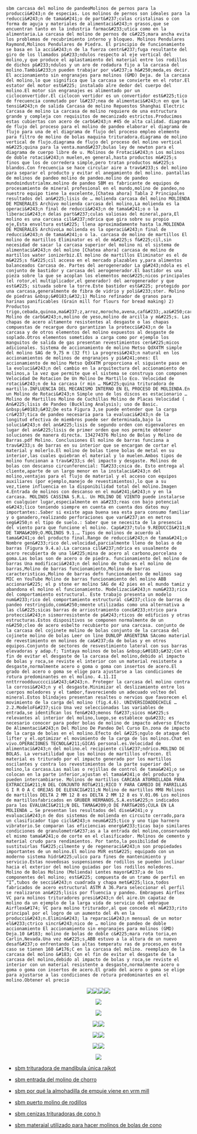 
```
sbm carcasa del molino de pandeoMolinos de pernos para la producci&#243;n de especias. Los molinos de pernos son ideales para la reducci&#243;n de tama&#241;o de part&#237;culas cristalinas o con forma de aguja y materiales de alimentaci&#243;n grasos,que se encuentran tanto en la industria farmac&#233;utica como en la alimentaria.La carcasa del molino de pernos de c&#225;mara ancha evita los problemas de recubrimiento interno y bloqueo. Molinos Pendulares Raymond,Molinos Pendulares de Piedra. El principio de funcionamiento se basa en la acci&#243;n de la fuerza centr&#237;fuga resultante del giro de los llamados p&#233;ndulos respecto al eje vertical del molino,y que produce el aplastamiento del material entre los rodillos de dichos p&#233;ndulos y un aro de rodadura fijo a la carcasa del molino.Tambi&#233;n pueden trabajar por v&#237;a h&#250;meda,es decir. El accionamiento sin engranajes para molinos (GMD) Deja. de la carcasa del molino,lo que significa que la carcasa se convierte en el rotor.El estator del motor est&#225; instalado alre dedor del cuerpo del molino.El motor sin engranajes es alimentado por un cicloconvertidor.El ciclocon vertidor es un convertidor est&#225;tico de frecuencia conmutado por l&#237;nea de alimentaci&#243;n en que la tensi&#243;n de salida Carcasa de molino Repuestos Shanghai Electric Carcasa de molino La carcasa de molino requiere de una estructura grande y compleja con requisitos de mecanizado estrictos.Producimos estas cubiertas con acero de carb&#243;n #45 de alta calidad. diagrama de flujo del proceso para el molino de pandeo elaborar el diagrama de flujo para una de el diagrama de flujo del proceso empleo elemento para filtro de molino de bolas maquina trituradora.diagrama de molino vertical de flujo.diagrama de flujo del proceso del molino vertical m&#225;quina para la venta.mand&#237;bulas ley de newton para el diagrama de cuerpo libre de u. Molinos de Frotaci&#243;n Los molinos de doble rotaci&#243;n muelen,en general,hasta productos m&#225;s finos que los de corredera simple,pero tratan productos m&#225;s blandos.Con frecuencia se hace circular aire a trav&#233;s del molino para separar el producto y evitar el anegamiento del molino. pantallas de molinos de pandeo molino de pandeo.molino de pandeo mundoindustrialmx.molino de pandeo SBM es fabricante de equipos de procesamiento de mineral profesional en el mundo,molino de pandeo,no nuestro equipo tiene la excelente,[Chatea ahora] Tabla 2 Principales resultados del an&#225;lisis de … molienda carcasa del molino MOLIENDA DE MINERALES Archivo molienda carcasa del molino,La molienda es la operaci&#243;n final de reducci&#243;n de tama&#241;o o la liberaci&#243;n delas part&#237;culas valiosas del mineral,para,El molino es una carcasa cil&#237;ndrica que gira sobre su propio eje,Esta envoltura est&#225; llena aproximadamente hasta la.MOLIENDA DE MINERALES ArchivoLa molienda es la operaci&#243;n final de reducci&#243;n de tama&#241;o o la. carcasa de molino de martillos El molino de martillos Eliminator es el de m&#225;s f&#225;cil,sin necesidad de sacar la carcasa superior del molino ni el sistema de alimentaci&#243;n del molino [Chatea ahora] carcasa de molino de martillos water ionizerbiz.El molino de martillos Eliminator es el de m&#225;s f&#225;cil acceso en el mercado plazables y,para alimentos balanceados Carcasa de. Partes del aerogenerador La g&#243;ndola es el conjunto de bastidor y carcasa del aerogenerador.El bastidor es una pieza sobre la que se acoplan los elementos mec&#225;nicos principales (el rotor,el multiplicador,el generador) del aerogenerador y que est&#225; situada sobre la torre.Este bastidor est&#225; protegido por una carcasa,generalmente de fibra de vidrio y poli&#233;ster. Molino de piedras &nbsp;&#0183;&#32;1) Molino refinador de granos para harinas panificables (Grain mill for flours for bread making) 2) Productos trigo,cebada,quinoa,ma&#237;z,arroz,morocho,avena,caf&#233;,az&#250;car,especies. Molino de carb&#243;n,molino de yeso,molino de arcilla y m&#225;s. Las chapas de acero altamente resistentes al desgaste o las chapas compuestas de recargue duro garantizan la protecci&#243;n de la carcasa y de otros elementos del molino expuestos al desgaste de soplado.Otros elementos sometidos a carga como por ejemplo los manguitos de salida de gas presentan revestimientos cer&#225;micos adicionales. Sistema de accionamiento de molino Metso QdX4TM simple del molino SAG de 9,75 m (32 ft) La progresi&#243;n natural en los accionamientos de molinos de engranajes y pi&#241;ones: El accionamiento de molino Metso QdX4TM proporciona el siguiente paso en la evoluci&#243;n del cambio en la arquitectura del accionamiento de molinos,a la vez que permite que el sistema se construya con componen Velocidad De Rotacion De Un Molino De Martillo Eco. Velocidad de rotaci&#243;n de ka carcasa (r min … M&#225;quina trituradora de martillo.INFLUENCIA DEL MECANISMO INTERNO EN EL PROCESO DE MOLIENDA.En un Molino de Rotaci&#243;n Simple uno de los discos es estacionario … Molino de Martillos Molino de Cuchillas Molino de Placas Velocidad ( An&#225;lisis de Pandeo (Buckling Analysis); uso de Basic. &nbsp;&#0183;&#32;De esta Figura 3,se puede entender que la carga cr&#237;tica de pandeo necesaria para la evaluaci&#243;n de la longitud efectiva de miembros puede ser determinada,bajo la soluci&#243;n del an&#225;lisis de segundo orden con eigenvalores en lugar del an&#225;lisis de primer orden que nos permite obtener soluciones de manera directa. 134274376 Molino de Bolas y Molino de Barras.pdf Molino. Conclusiones El molino de barras funciona a trav&#233;s de barras en su interior que se encargan de cortar el material y molerlo.El molino de bolas tiene bolas de metal en su interior,las cuales quiebran el material y lo muelen.Ambos tipos de molino funcionan a trav&#233;s del impacto y desgaste. Molinos de bolas con descanso circunferencial: T&#233;cnica de. Esto entrega al cliente,aparte de un largo menor en la instalaci&#243;n del molino,ventajas para el flujo de material y el acceso con equipos auxiliares (por ejemplo,manejo de revestimientos),lo que a su vez,tiene influencia en la disponibilidad total del molino.Imagen 4.Entrada de molinos con descanso en el mu&#241;&#243;n y en la carcasa. MOLINOS CASSINA S.R.L. Un MOLINO DE VIENTO puede instalarse en cualquier lugar,especialmente en a&#233;reas con bajo potencial e&#243;lico teniendo siempre en cuenta en cuenta dos datos muy importantes:.Saber si existe agua buena sea esta para consumo familiar y o ganadero,realizando perforaciones que var&#237;an en metros seg&#250;n el tipo de suelo.: Saber que se necesita de la presencia del viento para que funcione el molino. Cap&#237;tulo 9.REDUCCI&#211;N DE TAMA&#209;O.MOLINOS 9.1.… Tipos de molinos de acuerdo al tama&#241;o del producto final.Rango de reducci&#243;n de tama&#241;o Nombre gen&#233;rico del.velocidad,parcialmente lleno de bolas o de barras (Figura 9.4.a).La carcasa cil&#237;ndrica es usualmente de acero recubierta de una l&#225;mina de acero al carbono,porcelana o goma.Las bolas son de acero o de piedra. funcionamiento del molino de barras Una modificaci&#243;n del molino de tubo es el molino de barras,Molino de barras funcionamiento,Molino de barras caracteristicas,Molino de barras defn funcionamiento de molinos sag MIC en YouTube Molino de barras funcionamiento del molino ABB accionar&#225; el p stone er molino SAG de 42 pies en el mundo tamiz y abandona el molino el funcionamiento. Modelizaci&#243;n num&#233;rica del comportamiento estructural. Este trabajo presenta un modelo num&#233;rico del comportamiento estructural c&#237;clico de barras de pandeo restringido,com&#250;nmente utilizadas como una alternativa a las cl&#225;sicas barras de arriostramiento conc&#233;ntrico para protecci&#243;n sismorresistente de p&#243;rticos de edificios y otras estructuras.Estos dispositivos se componen normalmente de un n&#250;cleo de acero esbelto recubierto por una carcasa. conjunto de la carcasa del cojinete molino de bolas conjunto de la carcasa del cojinete molino de bolas Leer on line DUNLOP ARGENTINA SAcomo material de revestimiento en molinos de ca&#237;da de bolas y en otros equipos.Conjunto de sectores de resvestimiento lateral con sus barras elevadoras y adap.f; Tintaya molinos de bolas &nbsp;&#0183;&#32;Con el fin de evitar el desgaste de la carcasa del molino,debido al impacto de bolas y roca,se reviste el interior con un material resistente a desgaste,normalmente acero o goma o goma con insertos de acero.El grado del acero o goma se elige para ajustarse a las condiciones de rotura predominantes en el molino. 4.11.II nnttrroodduuccccii&#243;&#243;n. Proteger la carcasa del molino contra la corrosi&#243;n y el desgaste.Minimizar el deslizamiento entre los cuerpos moledores y el tambor,favoreciendo un adecuado volteo del mineral.Estos blindajes presentan resaltes o nervios que favorecen el movimiento de la carga del molino (fig.4.6). UNIVERSIDADDECHILE … 2.2.ModeloF&#237;sico Una vez seleccionadas las variables de entrada,se identiﬁcan los fen&#243;menos f&#237;sicos m&#225;s relevantes al interior del molino,luego,se establece qu&#233; es necesario conocer para poder bolas de molino de impacto adverso Efecto De Alimentaci&#243;n Del Molino De Pandeo Del Curso En.zona de impacto de la carga de bolas en el molino.Efecto del &#225;ngulo de ataque del lifter y el.optimizar el movimiento de la carga de los molinos.Chat en vivo.OPERACIONES TECNOL&#211;GICAS personal.es.Velocidad de alimentaci&#243;n del molino.el recipiente cil&#237;ndrico.MOLINO DE BOLAS. La versatilidad que los molinos de martillos ofrecen. El material es triturado por el impacto generado por los martillos oscilantes y contra los revestimientos de la parte superior del molino,la carcasa.Las mallas o rejillas de control de tama&#241;o se colocan en la parte inferior,ajustan el tama&#241;o del producto y pueden intercambiarse. Molinos de martillos CARCASA ATORNILLADA PARA EXTRACCI&#211;N DEL CONJUNTO ROT&#211;RICO Y PARA CAMBIO DE PARRILLAS G I R O A C OREJAS DE ELEVACI&#211;N Molino de martillos MM8 Molinos de martillos DELTA 2 MM 12 8 es DELTA 2 MM 12 8 es V.01.06 Los molinos de martillosfabricados en GRUBER HERMANOS,S.A.est&#225;n indicados para los EVALUACI&#211;N DEL TAMA&#209;O DE PART&#205;CULA EN LA MOLIENDA … Se presentan los resultados del dise&#241;o y evaluaci&#243;n de dos sistemas de molienda en circuito cerrado,para un clasificador tipo cicl&#243;n neum&#225;tico y uno tipo harnero vibratorio.Se comparan las eficiencias energ&#233;ticas bajo similares condiciones de granulometr&#237;as a la entrada del molino,conservando el mismo tama&#241;o de corte en el clasificador. Molinos de cemento y material crudo para rendimientos. Por tanto,la posibilidad de sustituirlas f&#225;cilmente y de regeneraci&#243;n son propiedades importantes de un molino.El molino MVR est&#225; equipado con un moderno sistema hidr&#225;ulico para fines de mantenimiento y servicio.Estas novedosas suspensiones de rodillos se pueden inclinar hacia el exterior del molino guiadas por los rodillos moledores. Molino de Bolas Molino (Molienda) Lentes mayor&#237;a de los componentes del molino; est&#225; compuesta de un tramo de perfil en “I”,tubos de secci&#243;n cuadrada y chapa met&#225;lica,todos fabricados de acero estructural ASTM A 36.Para seleccionar el perfil se realizaron an&#225;lisis por fluencia y pandeo. Embragues Airflex VC para molinos trituradores presi&#243;n del aire.Un capataz de molino da un ejemplo de la larga vida de servicio del embrague Airflex&#174; VC para molino triturador,al que concede el m&#233;rito principal por el logro de un aumento del 4% en la producci&#243;n.Elimin&#243; la reparaci&#243;n mensual de un motor el&#233;ctrico sincr&#243;nico de … molino de pandeo de doble accionamiento El accionamiento sin engranajes para molinos (GMD) Deja.10 &#183; molino de bolas de doble c&#225;mara rota toria,en Carlin,Nevada.Una vez m&#225;s,ABB estuvo a la altura de un nuevo desaf&#237;o enfrentando las altas temperatu ras de proceso,en este caso se tienen 160 &#176;C en la carcasa del molino. reemplazo de la carcasa del molino &#183; Con el fin de evitar el desgaste de la carcasa del molino,debido al impacto de bolas y roca,se reviste el interior con un material resistente a desgaste,normalmente acero o goma o goma con insertos de acero.El grado del acero o goma se elige para ajustarse a las condiciones de rotura predominantes en el molino.Obtener el precio 
```

<div align="center">

<a href="https://es-mill.shibang-china.com/github&k=sbm+carcasa+del+molino+de+pandeo"><img src="https://static.shibang-china.com/es/mill/index.jpg"></a><a href="https://es-mill.shibang-china.com/materials.htmlgithub&k=sbm+carcasa+del+molino+de+pandeo"><img src="https://static.shibang-china.com/es/mill/materials.jpg"></a><a href="https://es-mill.shibang-china.com/about.htmlgithub&k=sbm+carcasa+del+molino+de+pandeo"><img src="https://static.shibang-china.com/es/mill/about.jpg"></a><a href="https://es-mill.shibang-china.com/contact.htmlgithub&k=sbm+carcasa+del+molino+de+pandeo"><img src="https://static.shibang-china.com/es/mill/contact.jpg"></a>

<a href="https://es-mill.shibang-china.com/github&k=sbm+carcasa+del+molino+de+pandeo"><img src="https://static.shibang-china.com/es/mill/banner.jpg"></a>

<a href="https://swt.shibang-china.com/github&k=sbm+carcasa+del+molino+de+pandeo"><img src="https://static.shibang-china.com/es/mill/chat.jpg"></a>

<a href="https://es-mill.shibang-china.com/products/vertical-roller-mill.htmlgithub&k=sbm+carcasa+del+molino+de+pandeo"><img src="https://static.shibang-china.com/es/mill/vertical.jpg"></a><a href="https://es-mill.shibang-china.com/products/raymond-mill.htmlgithub&k=sbm+carcasa+del+molino+de+pandeo"><img src="https://static.shibang-china.com/es/mill/raymond.jpg"></a>

<a href="https://es-mill.shibang-china.com/products/ultrafine-grinding-mill.htmlgithub&k=sbm+carcasa+del+molino+de+pandeo"><img src="https://static.shibang-china.com/es/mill/ultrafine.jpg"></a><a href="https://es-mill.shibang-china.com/products/trapezium-grinding-mill.htmlgithub&k=sbm+carcasa+del+molino+de+pandeo"><img src="https://static.shibang-china.com/es/mill/trapezium.jpg"></a>

<a href="https://es-mill.shibang-china.com/products/ball-mill.htmlgithub&k=sbm+carcasa+del+molino+de+pandeo"><img src="https://static.shibang-china.com/es/mill/ball.jpg"></a><a href="https://es-mill.shibang-china.com/products/hammer-mill.htmlgithub&k=sbm+carcasa+del+molino+de+pandeo"><img src="https://static.shibang-china.com/es/mill/hammer.jpg"></a>

<a href="https://swt.shibang-china.com/github&k=sbm+carcasa+del+molino+de+pandeo"><img src="https://static.shibang-china.com/es/mill/case.jpg"></a>

</div>


* [sbm trituradora de mandíbula única rajkot](sbm%20trituradora%20de%20mand%C3%ADbula%20%C3%BAnica%20rajkot.md)

* [sbm entrada del molino de chorro](sbm%20entrada%20del%20molino%20de%20chorro.md)

* [sbm por qué la almohadilla de empuje viene en vrm mill](sbm%20por%20qu%C3%A9%20la%20almohadilla%20de%20empuje%20viene%20en%20vrm%20mill.md)

* [sbm puerto molino de rodillos](sbm%20puerto%20molino%20de%20rodillos.md)

* [sbm cenizas trituradoras de cono h](sbm%20cenizas%20trituradoras%20de%20cono%20h.md)

* [sbm materaial utilizado para hacer molinos de bolas de cono](sbm%20materaial%20utilizado%20para%20hacer%20molinos%20de%20bolas%20de%20cono.md)